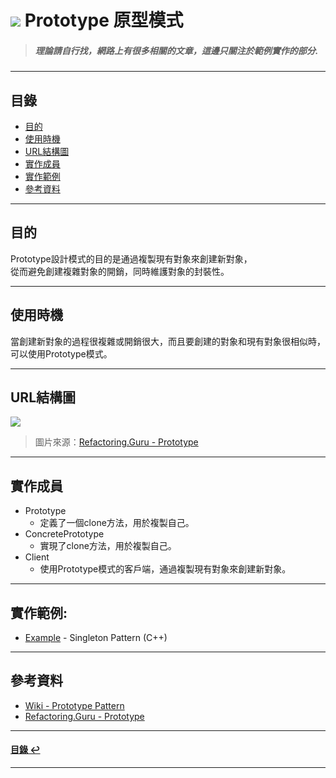 # ![](https://drive.google.com/uc?id=10INx5_pkhMcYRdx_OO4rXNXxcsvPtBYq) Prototype 原型模式
> ##### 理論請自行找，網路上有很多相關的文章，這邊只關注於範例實作的部分.

---

<!--ts-->
## 目錄
* [目的](#目的)
* [使用時機](#使用時機)
* [URL結構圖](#url結構圖)
* [實作成員](#實作成員)
* [實作範例](#實作範例)
* [參考資料](#參考資料)
<!--te-->

---

## 目的
Prototype設計模式的目的是通過複製現有對象來創建新對象，<br>
從而避免創建複雜對象的開銷，同時維護對象的封裝性。<br>

---

## 使用時機
當創建新對象的過程很複雜或開銷很大，而且要創建的對象和現有對象很相似時，可以使用Prototype模式。<br>

---

## URL結構圖
![](https://drive.google.com/uc?id=1QadqEoNQBrdVnwugg0Jifz10B7gUprLd)
> 圖片來源：[Refactoring.Guru - Prototype](https://refactoring.guru/design-patterns/prototype)

---

## 實作成員
* Prototype
  * 定義了一個clone方法，用於複製自己。
* ConcretePrototype
  * 實現了clone方法，用於複製自己。
* Client
  * 使用Prototype模式的客戶端，通過複製現有對象來創建新對象。

---

## 實作範例:
- [Example](https://github.com/RC-Dev-Tech/design-pattern-prototype/blob/main/C%2B%2B/main.cpp) - Singleton Pattern (C++)

---

## 參考資料
* [Wiki - Prototype Pattern](https://en.wikipedia.org/wiki/Prototype_pattern) <br>
* [Refactoring.Guru - Prototype](https://refactoring.guru/design-patterns/prototype) <br>

---

<!--ts-->
#### [目錄 ↩](#目錄)
<!--te-->
---
